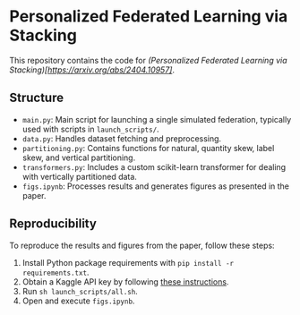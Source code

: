 # Personalized Federated Learning via Stacking

This repository contains the code for *(Personalized Federated Learning via Stacking)[https://arxiv.org/abs/2404.10957]*.

## Structure

- `main.py`: Main script for launching a single simulated federation, typically used with scripts in `launch_scripts/`.
- `data.py`: Handles dataset fetching and preprocessing.
- `partitioning.py`: Contains functions for natural, quantity skew, label skew, and vertical partitioning.
- `transformers.py`: Includes a custom scikit-learn transformer for dealing with vertically partitioned data.
- `figs.ipynb`: Processes results and generates figures as presented in the paper.

## Reproducibility

To reproduce the results and figures from the paper, follow these steps:

1. Install Python package requirements with `pip install -r requirements.txt`.
2. Obtain a Kaggle API key by following [these instructions](https://www.kaggle.com/docs/api).
3. Run `sh launch_scripts/all.sh`.
4. Open and execute `figs.ipynb`.
